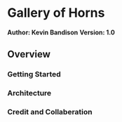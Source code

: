 # Gallery of Horns

**Author: Kevin Bandison**
**Version: 1.0**

## Overview

### Getting Started

### Architecture

### Credit and Collaberation
